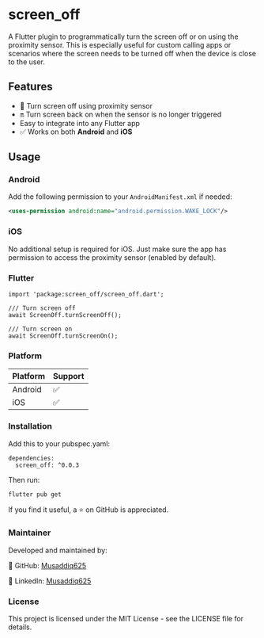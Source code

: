 # screen_off

A Flutter plugin to programmatically turn the screen off or on using the proximity sensor. This is especially useful for custom calling apps or scenarios where the screen needs to be turned off when the device is close to the user.

## Features

- 📴 Turn screen off using proximity sensor
- 🔛 Turn screen back on when the sensor is no longer triggered
- Easy to integrate into any Flutter app
- ✅ Works on both **Android** and **iOS**

## Usage

### Android

Add the following permission to your `AndroidManifest.xml` if needed:

```xml
<uses-permission android:name="android.permission.WAKE_LOCK"/>
```
### iOS
No additional setup is required for iOS. Just make sure the app has permission to access the proximity sensor (enabled by default).

### Flutter
```
import 'package:screen_off/screen_off.dart';

/// Turn screen off
await ScreenOff.turnScreenOff();

/// Turn screen on
await ScreenOff.turnScreenOn();
```
### Platform
| Platform | Support |
|----------|---------|
| Android  | ✅      |
| iOS      | ✅      |

### Installation
Add this to your pubspec.yaml:
```
dependencies:
  screen_off: ^0.0.3
```
Then run:
```
flutter pub get
```


If you find it useful, a ⭐ on GitHub is appreciated.

### Maintainer
Developed and maintained by:

🔗 GitHub: <u>[Musaddiq625](https://github.com/musaddiq625)</u>

🔗 LinkedIn: <u>[Musaddiq625](https://linkedin.com/in/musaddiq625)</u>


### License
This project is licensed under the MIT License - see the LICENSE file for details.